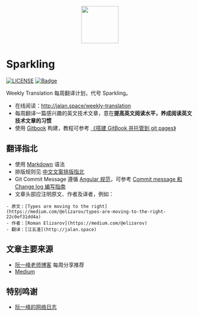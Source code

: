 <p align="center"><img width="100px" src="https://www.easyicon.net/api/resizeApi.php?id=1141878&size=128"></p>

# Sparkling

[![LICENSE](https://img.shields.io/badge/license-Anti%20996-blue.svg)](https://github.com/996icu/996.ICU/blob/master/LICENSE)
[![Badge](https://img.shields.io/badge/link-996.icu-red.svg)](https://996.icu/#/zh_CN)

Weekly Translation 每周翻译计划，代号 Sparkling。

- 在线阅读：http://jalan.space/weekly-translation
- 每周翻译一篇感兴趣的英文技术文章，意在**提高英文阅读水平，养成阅读英文技术文章的习惯**
- 使用 [Gitbook](https://www.gitbook.com/?t=7) 构建，教程可参考 [《搭建 GitBook 并托管到 git pages》](http://jalan.space/2018/04/22/2018/2018-04-22-gitbook-and-git-pages/)

## 翻译指北

- 使用 [Markdown](https://zh.wikipedia.org/zh-hans/Markdown) 语法
- 排版规则见 [中文文案排版指北](https://github.com/sparanoid/chinese-copywriting-guidelines)
- Git Commit Message 遵循 [Angular 规范](https://docs.google.com/document/d/1QrDFcIiPjSLDn3EL15IJygNPiHORgU1_OOAqWjiDU5Y/edit#heading=h.greljkmo14y0)，可参考 [Commit message 和 Change log 编写指南](http://www.ruanyifeng.com/blog/2016/01/commit_message_change_log.html)
- 文章头部应注明原文、作者及译者，例如：

```
- 原文：[Types are moving to the right](https://medium.com/@elizarov/types-are-moving-to-the-right-22c0ef31dd4a)
- 作者：[Roman Elizarov](https://medium.com/@elizarov)
- 翻译：[江五渣](http://jalan.space)
```

## 文章主要来源

- [阮一峰老师博客](http://www.ruanyifeng.com/blog/) 每周分享推荐
- [Medium](https://medium.com/)

## 特别鸣谢

- [阮一峰的网络日志](http://www.ruanyifeng.com/blog/)
